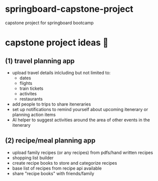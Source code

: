 # springboard-capstone-project

capstone project for springboard bootcamp

# capstone project ideas 💭

## (1) travel planning app

-    upload travel details inlcluding but not limited to:
     -    dates
     -    flights
     -    train tickets
     -    activites
     -    restaurants
-    add people to trips to share iteneraries
-    set up notifications to remind yourself about upcoming itenerary or planning action items
-    AI helper to suggest activities around the area of other events in the itenerary

## (2) recipe/meal planning app

-    upload family recipes (or any recipes) from pdfs/hand written recipes
-    shopping list builder
-    create recipe books to store and categorize recipes
-    base list of recipes from recipe api available
-    share "recipe books" with friends/family
